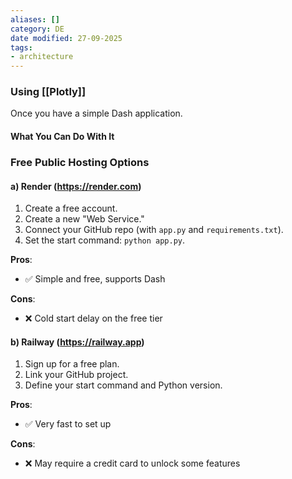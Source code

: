```yaml
---
aliases: []
category: DE
date modified: 27-09-2025
tags:
- architecture
---
```

### Using [[Plotly]]

Once you have a simple Dash application.
#### What You Can Do With It

### Free Public Hosting Options

#### a) Render (https://render.com)
1. Create a free account.
2. Create a new "Web Service."
3. Connect your GitHub repo (with `app.py` and `requirements.txt`).
4. Set the start command: `python app.py`.

**Pros**: 
- ✅ Simple and free, supports Dash

**Cons**: 
- ❌ Cold start delay on the free tier

#### b) Railway (https://railway.app)
1. Sign up for a free plan.
2. Link your GitHub project.
3. Define your start command and Python version.

**Pros**: 
- ✅ Very fast to set up

**Cons**: 
- ❌ May require a credit card to unlock some features
